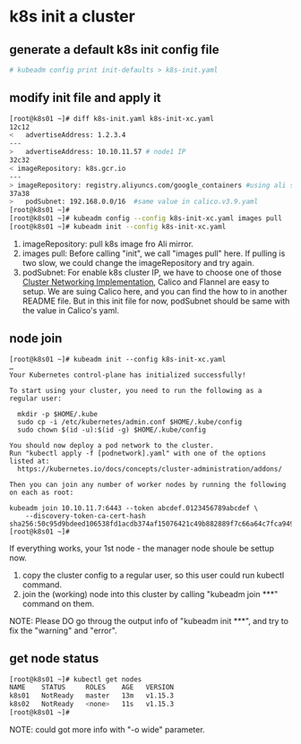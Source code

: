 # k8s init a cluster

## generate a default k8s init config file

```bash
# kubeadm config print init-defaults > k8s-init.yaml
```

## modify init file and apply it

```bash
[root@k8s01 ~]# diff k8s-init.yaml k8s-init-xc.yaml
12c12
<   advertiseAddress: 1.2.3.4
---
>   advertiseAddress: 10.10.11.57 # node1 IP
32c32
< imageRepository: k8s.gcr.io
---
> imageRepository: registry.aliyuncs.com/google_containers #using ali source
37a38
>   podSubnet: 192.168.0.0/16  #same value in calico.v3.9.yaml
[root@k8s01 ~]#
[root@k8s01 ~]# kubeadm config --config k8s-init-xc.yaml images pull
[root@k8s01 ~]# kubeadm init --config k8s-init-xc.yaml
```

1. imageRepository: pull k8s image fro Ali mirror.
2. images pull: Before calling "init", we call "images pull" here. If pulling is two slow, we could change the imageRepository and try again.
3. podSubnet: For enable k8s cluster IP, we have to choose one of those [Cluster Networking Implementation](https://kubernetes.io/docs/concepts/cluster-administration/networking/), Calico and Flannel are easy to setup. We are suing Calico here, and you can find the how to in another README file. But in this init file for now, podSubnet should be same with the value in Calico's yaml.

## node join

```text
[root@k8s01 ~]# kubeadm init --config k8s-init-xc.yaml
…
Your Kubernetes control-plane has initialized successfully!

To start using your cluster, you need to run the following as a regular user:

  mkdir -p $HOME/.kube
  sudo cp -i /etc/kubernetes/admin.conf $HOME/.kube/config
  sudo chown $(id -u):$(id -g) $HOME/.kube/config

You should now deploy a pod network to the cluster.
Run "kubectl apply -f [podnetwork].yaml" with one of the options listed at:
  https://kubernetes.io/docs/concepts/cluster-administration/addons/

Then you can join any number of worker nodes by running the following on each as root:

kubeadm join 10.10.11.7:6443 --token abcdef.0123456789abcdef \
    --discovery-token-ca-cert-hash sha256:50c95d9bdeed106538fd1acdb374af15076421c49b882889f7c66a64c7fca949
[root@k8s01 ~]#
```

If everything works, your 1st node - the manager node shoule be settup now.

1. copy the cluster config to a regular user, so this user could run kubectl command.
2. join the (working) node into this cluster by calling "kubeadm join ***" command on them.

NOTE: Please DO go throug the output info of "kubeadm init ***", and try to fix the "warning" and "error".

## get node status

```bash
[root@k8s01 ~]# kubectl get nodes
NAME    STATUS     ROLES    AGE   VERSION
k8s01   NotReady   master   13m   v1.15.3
k8s02   NotReady   <none>   11s   v1.15.3
[root@k8s01 ~]#
```

NOTE: could got more info with "-o wide" parameter.
